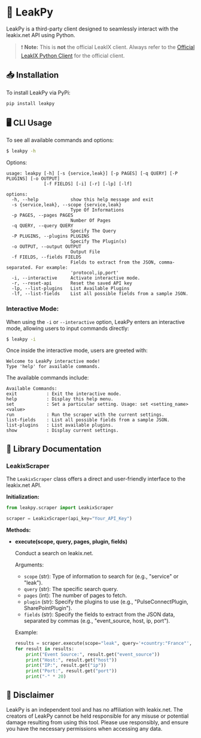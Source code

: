 # 🚀 LeakPy

LeakPy is a third-party client designed to seamlessly interact with the leakix.net API using Python.

> ❗ **Note:** This is **not** the official LeakIX client. Always refer to the [Official LeakIX Python Client](https://github.com/LeakIX/LeakIXClient-Python) for the official client.

## 📥 Installation

To install LeakPy via PyPi:

```bash
pip install leakpy
```

## 🖥️ CLI Usage 

To see all available commands and options:

```bash
$ leakpy -h
```

Options:

```plaintext
usage: leakpy [-h] [-s {service,leak}] [-p PAGES] [-q QUERY] [-P PLUGINS] [-o OUTPUT]
              [-f FIELDS] [-i] [-r] [-lp] [-lf]

options:
  -h, --help            show this help message and exit
  -s {service,leak}, --scope {service,leak}
                        Type Of Informations
  -p PAGES, --pages PAGES
                        Number Of Pages
  -q QUERY, --query QUERY
                        Specify The Query
  -P PLUGINS, --plugins PLUGINS
                        Specify The Plugin(s)
  -o OUTPUT, --output OUTPUT
                        Output File
  -f FIELDS, --fields FIELDS
                        Fields to extract from the JSON, comma-separated. For example:
                        'protocol,ip,port'
  -i, --interactive     Activate interactive mode.
  -r, --reset-api       Reset the saved API key
  -lp, --list-plugins   List Available Plugins
  -lf, --list-fields    List all possible fields from a sample JSON.
```

### Interactive Mode:

When using the `-i` or `--interactive` option, LeakPy enters an interactive mode, allowing users to input commands directly:

```bash
$ leakpy -i
```

Once inside the interactive mode, users are greeted with:

```plaintext
Welcome to LeakPy interactive mode!
Type 'help' for available commands.
```

The available commands include:

```plaintext
Available Commands:
exit           : Exit the interactive mode.
help           : Display this help menu.
set            : Set a particular setting. Usage: set <setting_name> <value>
run            : Run the scraper with the current settings.
list-fields    : List all possible fields from a sample JSON.
list-plugins   : List available plugins.
show           : Display current settings.
```

## 📘 Library Documentation

### LeakixScraper

The `LeakixScraper` class offers a direct and user-friendly interface to the leakix.net API.

**Initialization:**

```python
from leakpy.scraper import LeakixScraper

scraper = LeakixScraper(api_key="Your_API_Key")
```

**Methods:**

- **execute(scope, query, pages, plugin, fields)**

    Conduct a search on leakix.net.

    Arguments:
    - `scope` (str): Type of information to search for (e.g., "service" or "leak").
    - `query` (str): The specific search query.
    - `pages` (int): The number of pages to fetch.
    - `plugin` (str): Specify the plugins to use (e.g., "PulseConnectPlugin, SharePointPlugin").
    - `fields` (str): Specify the fields to extract from the JSON data, separated by commas (e.g., "event_source, host, ip, port").

    Example:

    ```python
    results = scraper.execute(scope="leak", query='+country:"France"', pages=5, plugin="PulseConnectPlugin", fields="event_source, host, ip, port")
    for result in results:
        print("Event Source:", result.get("event_source"))
        print("Host:", result.get("host"))
        print("IP:", result.get("ip"))
        print("Port:", result.get("port"))
        print("-" * 20)
    ```

## 🚫 Disclaimer

LeakPy is an independent tool and has no affiliation with leakix.net. The creators of LeakPy cannot be held responsible for any misuse or potential damage resulting from using this tool. Please use responsibly, and ensure you have the necessary permissions when accessing any data.
